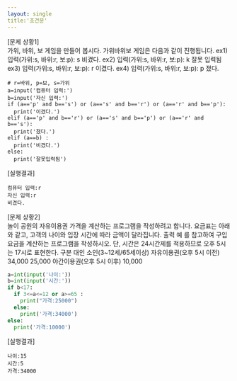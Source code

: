 ```yaml
---
layout: single
title:'조건문'
---
```


[문제 상황1]     
 가위, 바위, 보 게임을 만들어 봅시다. 가위바위보 게임은 다음과 같이 진행됩니다. 
ex1) 
입력(가위:s, 바위:r, 보:p): s 비겼다. 
ex2) 
입력(가위:s, 바위:r, 보:p): k 잘못 입력됨 
ex3) 
입력(가위:s, 바위:r, 보:p): r 이겼다. 
ex4) 
입력(가위:s, 바위:r, 보:p): p 졌다. 

~~~phthon
# r=바위, p=보, s=가위
a=input('컴퓨터 입력:')
b=input('자신 입력:')
if (a=='p' and b=='s') or (a=='s' and b=='r') or (a=='r' and b=='p'):
  print('이겼다.')
elif (a=='p' and b=='r') or (a=='s' and b=='p') or (a=='r' and b=='s'):
  print('졌다.')
elif (a==b) :
  print('비겼다.')
else:
  print('잘못입력됨')
  ~~~
  
[실행결과]   
~~~
컴퓨터 입력:r
자신 입력:r
비겼다.
~~~

[문제 상황2]     
 놀이 공원의 자유이용권 가격을 계산하는 프로그램을 작성하려고 합니다. 요금표는 아래와 같고, 고객의 나이와 입장 시간에 따라 금액이 달라집니다. 출력 예 
를 참고하여 구입요금을 계산하는 프로그램을 작성하시오. 단, 시간은 24시간제를 적용하므로 오후 5시는 17시로 표현한다. 
구분 대인 소인(3~12세/65세이상) 
자유이용권(오후 5시 이전) 34,000 25,000 
야간이용권(오후 5시 이후) 10,000 

~~~python
a=int(input('나이:'))
b=int(input('시간:'))
if b<17:
  if 3<=a<=12 or a>=65 :
    print("가격:25000")
  else:
    print('가격:34000')
else:
  print('가격:10000')
  ~~~
  
[실행결과]   
~~~
나이:15
시간:5
가격:34000
~~~

